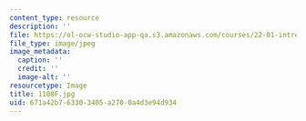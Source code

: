 ```yaml
---
content_type: resource
description: ''
file: https://ol-ocw-studio-app-qa.s3.amazonaws.com/courses/22-01-introduction-to-nuclear-engineering-and-ionizing-radiation-fall-2016/671a42b763303405a2700a4d3e94d934_1108F.jpg
file_type: image/jpeg
image_metadata:
  caption: ''
  credit: ''
  image-alt: ''
resourcetype: Image
title: 1108F.jpg
uid: 671a42b7-6330-3405-a270-0a4d3e94d934
---
```

